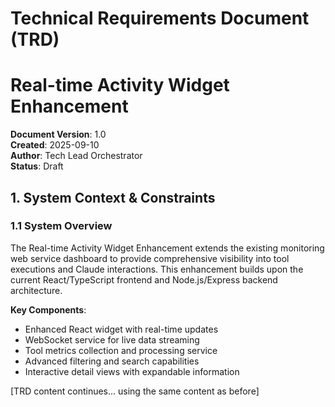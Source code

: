 # Technical Requirements Document (TRD)
# Real-time Activity Widget Enhancement

**Document Version**: 1.0  
**Created**: 2025-09-10  
**Author**: Tech Lead Orchestrator  
**Status**: Draft  

## 1. System Context & Constraints

### 1.1 System Overview

The Real-time Activity Widget Enhancement extends the existing monitoring web service dashboard to provide comprehensive visibility into tool executions and Claude interactions. This enhancement builds upon the current React/TypeScript frontend and Node.js/Express backend architecture.

**Key Components**:
- Enhanced React widget with real-time updates
- WebSocket service for live data streaming
- Tool metrics collection and processing service
- Advanced filtering and search capabilities
- Interactive detail views with expandable information

[TRD content continues... using the same content as before]